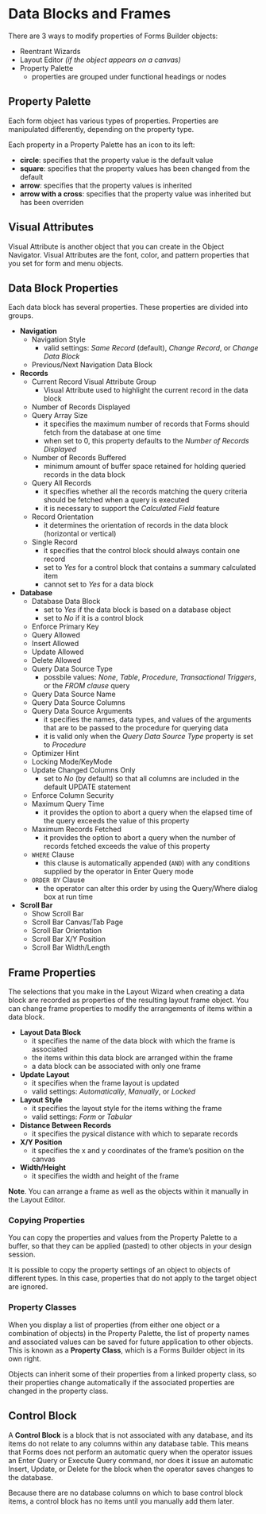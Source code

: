 # Data Blocks and Frames

There are 3 ways to modify properties of Forms Builder objects:
- Reentrant Wizards
- Layout Editor *(if the object appears on a canvas)*
- Property Palette
    - properties are grouped under functional headings or nodes

## Property Palette

Each form object has various types of properties. Properties are manipulated differently, depending on the property type.

Each property in a Property Palette has an icon to its left:
- **circle**: specifies that the property value is the default value
- **square**: specifies that the property values has been changed from the default
- **arrow**: specifies that the property values is inherited
- **arrow with a cross**: specifies that the property value was inherited but has been overriden 

## Visual Attributes

Visual Attribute is another object that you can create in the Object Navigator. Visual Attributes are the font, color, and pattern properties that you set for form and menu objects. 

## Data Block Properties

Each data block has several properties. These properties are divided into groups.

- **Navigation**
    - Navigation Style
        - valid settings: *Same Record* (default), *Change Record*, or *Change Data Block*
    - Previous/Next Navigation Data Block
- **Records**
    - Current Record Visual Attribute Group
        - Visual Attribute used to highlight the current record in the data block
    - Number of Records Displayed
    - Query Array Size
        - it specifies the maximum number of records that Forms should
fetch from the database at one time
        - when set to 0, this property defaults to the *Number of Records Displayed*
    - Number of Records Buffered
        - minimum amount of buffer space retained for holding queried records in the data block
    - Query All Records
        - it specifies whether all the records matching the query criteria should be fetched when a query is executed
        - it is necessary to support the *Calculated Field* feature
    - Record Orientation
        - it determines the orientation of records in the data block (horizontal or vertical)
    - Single Record 
        - it specifies that the control block should always contain one record
        - set to *Yes* for a control block that contains a summary calculated item
        - cannot set to *Yes* for a data block
- **Database**
    - Database Data Block
        - set to *Yes* if the data block is based on a database object
        - set to *No* if it is a control block
    - Enforce Primary Key
    - Query Allowed
    - Insert Allowed
    - Update Allowed
    - Delete Allowed
    - Query Data Source Type
        - possbile values: *None*, *Table*, *Procedure*, *Transactional Triggers*, or the *FROM clause* query
    - Query Data Source Name
    - Query Data Source Columns
    - Query Data Source Arguments
        - it specifies the names, data types, and values of the arguments that are to be passed to the procedure for querying data
        - it is valid only when the *Query Data Source Type* property is set to *Procedure*
    - Optimizer Hint
    - Locking Mode/KeyMode
    - Update Changed Columns Only
        - set to *No* (by default) so that all columns are included in the default UPDATE statement
    - Enforce Column Security
    - Maximum Query Time
        - it provides the option to abort a query when the elapsed time
of the query exceeds the value of this property
    - Maximum Records Fetched
        - it provides the option to abort a query when the number
of records fetched exceeds the value of this property
    - ```WHERE``` Clause
        - this clause is automatically appended (```AND```) with any conditions supplied by the operator in Enter Query mode
    - ```ORDER BY``` Clause
        - the operator can alter this order by using the Query/Where dialog box at run time
- **Scroll Bar**
    - Show Scroll Bar
    - Scroll Bar Canvas/Tab Page
    - Scroll Bar Orientation
    - Scroll Bar X/Y Position
    - Scroll Bar Width/Length

## Frame Properties

The selections that you make in the Layout Wizard when creating a data block are recorded as properties of the resulting layout frame object. You can change frame properties to modify the arrangements of items within a data block.

- **Layout Data Block**
    - it specifies the name of the data block with which the frame is
associated
    - the items within this data block are arranged within the frame
    - a data block can be associated with only one frame
- **Update Layout**
    - it specifies when the frame layout is updated
    - valid settings: *Automatically*, *Manually*, or *Locked*
- **Layout Style**
    - it specifies the layout style for the items withing the frame
    - valid settings: *Form* or *Tabular*
- **Distance Between Records**
    - it specifies the pysical distance with which to separate records
- **X/Y Position**
    - it specifies the x and y coordinates of the frame’s position on the canvas
- **Width/Height**
    - it specifies the width and height of the frame

**Note**. You can arrange a frame as well as the objects within it manually in the Layout Editor.

### Copying Properties

You can copy the properties and values from the Property Palette to a buffer, so that they can be applied (pasted) to other objects in your design session.

It is possible to copy the property settings of an object to objects of different types. In this case, properties that do not apply to the target object are ignored.

### Property Classes

When you display a list of properties (from either one object or a combination of objects) in the Property Palette, the list of property names and associated values can be saved for future application to other objects. This is known as a **Property Class**, which is a Forms Builder object in its own right.

Objects can inherit some of their properties from a linked property class, so their properties change automatically if the associated properties are changed in the property class.

## Control Block

A **Control Block** is a block that is not associated with any database, and its items do not relate to any columns within any database table. This means that Forms does not perform an automatic query when the operator issues an Enter Query or Execute Query command, nor does it issue an automatic Insert, Update, or Delete for the block when the operator saves changes to the database.

Because there are no database columns on which to base control block items, a control block has no items until you manually add them later.